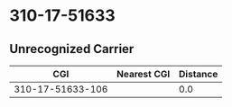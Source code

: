 # 310-17-51633
## Unrecognized Carrier


| CGI | Nearest CGI | Distance |
|-----|-------------|----------|
| 310-17-51633-106 |  | 0.0 |
